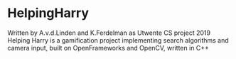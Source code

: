 # HelpingHarry
Written by A.v.d.Linden and K.Ferdelman as Utwente CS project 2019
Helping Harry is a gamification project implementing search algorithms and camera input, built on OpenFrameworks and OpenCV, written in C++
